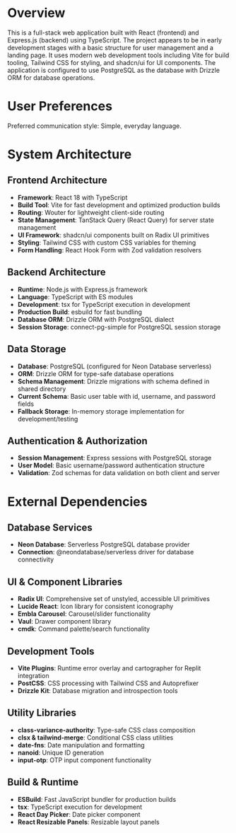 # Overview

This is a full-stack web application built with React (frontend) and Express.js (backend) using TypeScript. The project appears to be in early development stages with a basic structure for user management and a landing page. It uses modern web development tools including Vite for build tooling, Tailwind CSS for styling, and shadcn/ui for UI components. The application is configured to use PostgreSQL as the database with Drizzle ORM for database operations.

# User Preferences

Preferred communication style: Simple, everyday language.

# System Architecture

## Frontend Architecture
- **Framework**: React 18 with TypeScript
- **Build Tool**: Vite for fast development and optimized production builds
- **Routing**: Wouter for lightweight client-side routing
- **State Management**: TanStack Query (React Query) for server state management
- **UI Framework**: shadcn/ui components built on Radix UI primitives
- **Styling**: Tailwind CSS with custom CSS variables for theming
- **Form Handling**: React Hook Form with Zod validation resolvers

## Backend Architecture
- **Runtime**: Node.js with Express.js framework
- **Language**: TypeScript with ES modules
- **Development**: tsx for TypeScript execution in development
- **Production Build**: esbuild for fast bundling
- **Database ORM**: Drizzle ORM with PostgreSQL dialect
- **Session Storage**: connect-pg-simple for PostgreSQL session storage

## Data Storage
- **Database**: PostgreSQL (configured for Neon Database serverless)
- **ORM**: Drizzle ORM for type-safe database operations
- **Schema Management**: Drizzle migrations with schema defined in shared directory
- **Current Schema**: Basic user table with id, username, and password fields
- **Fallback Storage**: In-memory storage implementation for development/testing

## Authentication & Authorization
- **Session Management**: Express sessions with PostgreSQL storage
- **User Model**: Basic username/password authentication structure
- **Validation**: Zod schemas for data validation on both client and server

# External Dependencies

## Database Services
- **Neon Database**: Serverless PostgreSQL database provider
- **Connection**: @neondatabase/serverless driver for database connectivity

## UI & Component Libraries
- **Radix UI**: Comprehensive set of unstyled, accessible UI primitives
- **Lucide React**: Icon library for consistent iconography
- **Embla Carousel**: Carousel/slider functionality
- **Vaul**: Drawer component library
- **cmdk**: Command palette/search functionality

## Development Tools
- **Vite Plugins**: Runtime error overlay and cartographer for Replit integration
- **PostCSS**: CSS processing with Tailwind CSS and Autoprefixer
- **Drizzle Kit**: Database migration and introspection tools

## Utility Libraries
- **class-variance-authority**: Type-safe CSS class composition
- **clsx & tailwind-merge**: Conditional CSS class utilities
- **date-fns**: Date manipulation and formatting
- **nanoid**: Unique ID generation
- **input-otp**: OTP input component functionality

## Build & Runtime
- **ESBuild**: Fast JavaScript bundler for production builds
- **tsx**: TypeScript execution for development
- **React Day Picker**: Date picker component
- **React Resizable Panels**: Resizable layout panels